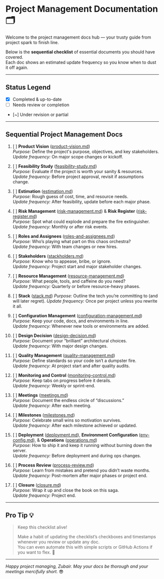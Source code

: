 <!--
START OF project-management/README.md

Purpose:
Provide a roadmap for project management documentation following a natural project lifecycle sequence.

Update Frequency:
Review at each project phase transition or major update.

Location: docs/project-management/README.md
-->

# Project Management Documentation 🗂️

Welcome to the project management docs hub — your trusty guide from project spark to finish line.

Below is the **sequential checklist** of essential documents you should have covered.  
Each doc shows an estimated update frequency so you know when to dust it off again.

---

## Status Legend

- [x] Completed & up-to-date  
- [ ] Needs review or completion  
- [~] Under revision or partial  

---

## Sequential Project Management Docs

1. [ ] **Product Vision** ([product-vision.md](product-vision.md))  
   _Purpose:_ Define the project's purpose, objectives, and key stakeholders.  
   _Update frequency:_ On major scope changes or kickoff.

2. [ ] **Feasibility Study** ([feasibility-study.md](feasibility-study.md))  
   _Purpose:_ Evaluate if the project is worth your sanity & resources.  
   _Update frequency:_ Before project approval, revisit if assumptions change.

3. [ ] **Estimation** ([estimation.md](estimation.md))  
   _Purpose:_ Rough guess of cost, time, and resource needs.  
   _Update frequency:_ After feasibility, update before each major phase.

4. [ ] **Risk Management** ([risk-management.md](risk-management.md)) & **Risk Register** ([risk-register.md](risk-register.md))  
   _Purpose:_ Spot what could explode and prepare the fire extinguisher.  
   _Update frequency:_ Monthly or after risk events.

5. [ ] **Roles and Assignees** ([roles-and-assignees.md](roles-and-assignees.md))  
   _Purpose:_ Who’s playing what part on this chaos orchestra?  
   _Update frequency:_ With team changes or new hires.

6. [ ] **Stakeholders** ([stackholders.md](stakeholders.md))  
   _Purpose:_ Know who to appease, bribe, or ignore.  
   _Update frequency:_ Project start and major stakeholder changes.

7. [ ] **Resource Management** ([resource-management.md](resource-management.md))  
   _Purpose:_ What people, tools, and caffeine do you need?  
   _Update frequency:_ Quarterly or before resource-heavy phases.
   
8. [ ] **Stack** ([stack.md](../stack.md))
   _Purpose:_ Outline the tech you’re committing to (and will later regret).
   _Update frequency:_ Once per project unless you rewrite it all.

9. [ ] **Configuration Management** ([configuration-management.md](configuration-management.md))  
   _Purpose:_ Keep your code, docs, and environments in line.  
   _Update frequency:_ Whenever new tools or environments are added.

10. [ ] **Design Decision** ([design-decision.md](design-decision.md))  
   _Purpose:_ Document your “brilliant” architectural choices.  
   _Update frequency:_ With major design changes.

11. [ ] **Quality Management** ([quality-management.md](quality-management.md))  
    _Purpose:_ Define standards so your code isn’t a dumpster fire.  
    _Update frequency:_ At project start and after quality audits.

12. [ ] **Monitoring and Control** ([monitoring-control.md](monitoring-control.md))  
    _Purpose:_ Keep tabs on progress before it derails.  
    _Update frequency:_ Weekly or sprint-end.

13. [ ] **Meetings** ([meetings.md](meetings.md))  
    _Purpose:_ Document the endless circle of “discussions.”  
    _Update frequency:_ After each meeting.

14. [ ] **Milestones** ([milestones.md](milestones.md))  
    _Purpose:_ Celebrate small wins so motivation survives.  
    _Update frequency:_ After each milestone achieved or updated.

15. [ ] **Deployment** ([deployment.md](deployment.md)), **Environment Configuration** ([env-config.md](env-config.md)), & **Operations** ([operations.md](operations.md))  
    _Purpose:_ How to ship it and keep it running without burning down the server.  
    _Update frequency:_ Before deployment and during ops changes.

16. [ ] **Process Review** ([process-review.md](process-review.md))  
    _Purpose:_ Learn from mistakes and pretend you didn’t waste months.  
    _Update frequency:_ Post-mortem after major phases or project end.

17. [ ] **Closure** ([closure.md](closure.md))  
    _Purpose:_ Wrap it up and close the book on this saga.  
    _Update frequency:_ Project end.

---

## Pro Tip 💡

> Keep this checklist alive!  
>  
> Make a habit of updating the checklist’s checkboxes and timestamps whenever you review or update any doc.  
> You can even automate this with simple scripts or GitHub Actions if you want to flex. 💪

---

*Happy project managing, Zubair. May your docs be thorough and your meetings mercifully short.* 😎

<!-- END OF project-management/README.md -->
